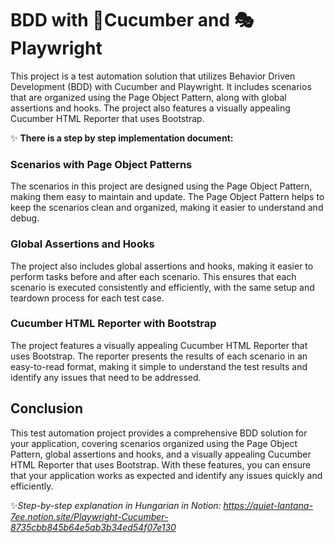 # BDD with 🥒Cucumber and 🎭Playwright

This project is a test automation solution that utilizes Behavior Driven Development (BDD) with Cucumber and Playwright. It includes scenarios that are organized using the Page Object Pattern, along with global assertions and hooks. The project also features a visually appealing Cucumber HTML Reporter that uses Bootstrap.

✨ **There is a step by step implementation document:**

### Scenarios with Page Object Patterns

The scenarios in this project are designed using the Page Object Pattern, making them easy to maintain and update. The Page Object Pattern helps to keep the scenarios clean and organized, making it easier to understand and debug.

### Global Assertions and Hooks

The project also includes global assertions and hooks, making it easier to perform tasks before and after each scenario. This ensures that each scenario is executed consistently and efficiently, with the same setup and teardown process for each test case.

### Cucumber HTML Reporter with Bootstrap

The project features a visually appealing Cucumber HTML Reporter that uses Bootstrap. The reporter presents the results of each scenario in an easy-to-read format, making it simple to understand the test results and identify any issues that need to be addressed.

## Conclusion

This test automation project provides a comprehensive BDD solution for your application, covering scenarios organized using the Page Object Pattern, global assertions and hooks, and a visually appealing Cucumber HTML Reporter that uses Bootstrap. With these features, you can ensure that your application works as expected and identify any issues quickly and efficiently.


✨*Step-by-step explanation in Hungarian in Notion:
https://quiet-lantana-7ee.notion.site/Playwright-Cucumber-8735cbb845b64e5ab3b34ed54f07e130*
